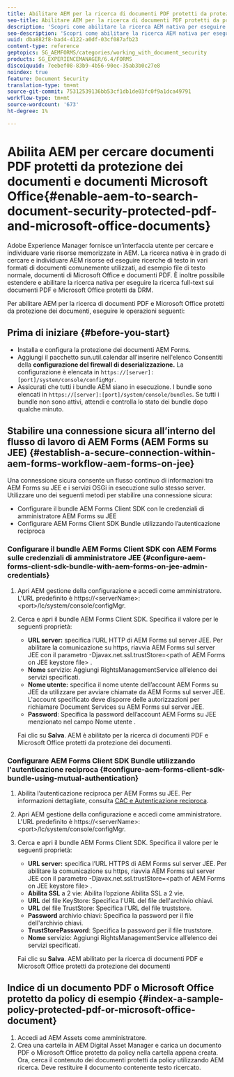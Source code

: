 ```yaml
---
title: Abilitare AEM per la ricerca di documenti PDF protetti da protezione dei documenti e documenti di Microsoft Office
seo-title: Abilitare AEM per la ricerca di documenti PDF protetti da protezione dei documenti e documenti di Microsoft Office
description: 'Scopri come abilitare la ricerca AEM nativa per eseguire la ricerca full-text sui documenti PDF protetti da DRM.  '
seo-description: 'Scopri come abilitare la ricerca AEM nativa per eseguire la ricerca full-text sui documenti PDF protetti da DRM.  '
uuid: dba882f8-bad4-4122-a0df-03cf087afb23
content-type: reference
geptopics: SG_AEMFORMS/categories/working_with_document_security
products: SG_EXPERIENCEMANAGER/6.4/FORMS
discoiquuid: 7eebef08-83b9-4b56-90ec-35ab3b0c27e8
noindex: true
feature: Document Security
translation-type: tm+mt
source-git-commit: 75312539136bb53cf1db1de03fc0f9a1dca49791
workflow-type: tm+mt
source-wordcount: '673'
ht-degree: 1%

---
```



# Abilita AEM per cercare documenti PDF protetti da protezione dei documenti e documenti Microsoft Office{#enable-aem-to-search-document-security-protected-pdf-and-microsoft-office-documents}

Adobe Experience Manager fornisce un’interfaccia utente per cercare e individuare varie risorse memorizzate in AEM. La ricerca nativa è in grado di cercare e individuare AEM risorse ed eseguire ricerche di testo in vari formati di documenti comunemente utilizzati, ad esempio file di testo normale, documenti di Microsoft Office e documenti PDF. È inoltre possibile estendere e abilitare la ricerca nativa per eseguire la ricerca full-text sui documenti PDF e Microsoft Office protetti da DRM.

Per abilitare AEM per la ricerca di documenti PDF e Microsoft Office protetti da protezione dei documenti, eseguire le operazioni seguenti:

## Prima di iniziare {#before-you-start}

* Installa e configura la protezione dei documenti AEM Forms.
* Aggiungi il pacchetto sun.util.calendar all&#39;inserire nell&#39;elenco Consentiti della **configurazione del firewall di deserializzazione.** La configurazione è elencata in  `https://[server]:[port]/system/console/configMgr`.
* Assicurati che tutti i bundle AEM siano in esecuzione. I bundle sono elencati in `https://[server]:[port]/system/console/bundles`. Se tutti i bundle non sono attivi, attendi e controlla lo stato dei bundle dopo qualche minuto.

## Stabilire una connessione sicura all’interno del flusso di lavoro di AEM Forms (AEM Forms su JEE) {#establish-a-secure-connection-within-aem-forms-workflow-aem-forms-on-jee}

Una connessione sicura consente un flusso continuo di informazioni tra AEM Forms su JEE e i servizi OSGi in esecuzione sullo stesso server. Utilizzare uno dei seguenti metodi per stabilire una connessione sicura:

* Configurare il bundle AEM Forms Client SDK con le credenziali di amministratore AEM Forms su JEE
* Configurare AEM Forms Client SDK Bundle utilizzando l’autenticazione reciproca

### Configurare il bundle AEM Forms Client SDK con AEM Forms sulle credenziali di amministratore JEE {#configure-aem-forms-client-sdk-bundle-with-aem-forms-on-jee-admin-credentials}

1. Apri AEM gestione della configurazione e accedi come amministratore. L&#39;URL predefinito è https://&lt;serverName>:&lt;port>/lc/system/console/configMgr.
1. Cerca e apri il bundle AEM Forms Client SDK. Specifica il valore per le seguenti proprietà:

   * **URL server:** specifica l’URL HTTP di AEM Forms sul server JEE. Per abilitare la comunicazione su https, riavvia AEM Forms sul server JEE con il parametro -Djavax.net.ssl.trustStore=&lt;path of AEM Forms on JEE keystore file> .
   * **Nome** servizio: Aggiungi RightsManagementService all’elenco dei servizi specificati.
   * **Nome utente:** specifica il nome utente dell’account AEM Forms su JEE da utilizzare per avviare chiamate da AEM Forms sul server JEE. L&#39;account specificato deve disporre delle autorizzazioni per richiamare Document Services su AEM Forms sul server JEE.
   * **Password**: Specifica la password dell’account AEM Forms su JEE menzionato nel campo Nome utente .

   Fai clic su **Salva**. AEM è abilitato per la ricerca di documenti PDF e Microsoft Office protetti da protezione dei documenti.

### Configurare AEM Forms Client SDK Bundle utilizzando l&#39;autenticazione reciproca {#configure-aem-forms-client-sdk-bundle-using-mutual-authentication}

1. Abilita l’autenticazione reciproca per AEM Forms su JEE. Per informazioni dettagliate, consulta [CAC e Autenticazione reciproca](https://helpx.adobe.com/livecycle/kb/cac-mutual-authentication.html).
1. Apri AEM gestione della configurazione e accedi come amministratore. L&#39;URL predefinito è https://&lt;serverName>:&lt;port>/lc/system/console/configMgr.
1. Cerca e apri il bundle AEM Forms Client SDK. Specifica il valore per le seguenti proprietà:

   * **URL server:** specifica l’URL HTTPS di AEM Forms sul server JEE. Per abilitare la comunicazione su https, riavvia AEM Forms sul server JEE con il parametro -Djavax.net.ssl.trustStore=&lt;path of AEM Forms on JEE keystore file> .
   * **Abilita SSL** a 2 vie: Abilita l’opzione Abilita SSL a 2 vie.
   * **URL** del file KeyStore: Specifica l&#39;URL del file dell&#39;archivio chiavi.
   * **URL** del file TrustStore: Specifica l’URL del file truststore.
   * **Password** archivio chiavi: Specifica la password per il file dell&#39;archivio chiavi.
   * **TrustStorePassword**: Specifica la password per il file truststore.
   * **Nome** servizio: Aggiungi RightsManagementService all’elenco dei servizi specificati.

   Fai clic su **Salva**. AEM abilitato per la ricerca di documenti PDF e Microsoft Office protetti da protezione dei documenti

## Indice di un documento PDF o Microsoft Office protetto da policy di esempio {#index-a-sample-policy-protected-pdf-or-microsoft-office-document}

1. Accedi ad AEM Assets come amministratore.
1. Crea una cartella in AEM Digital Asset Manager e carica un documento PDF o Microsoft Office protetto da policy nella cartella appena creata. Ora, cerca il contenuto dei documenti protetti da policy utilizzando AEM ricerca. Deve restituire il documento contenente testo ricercato.

